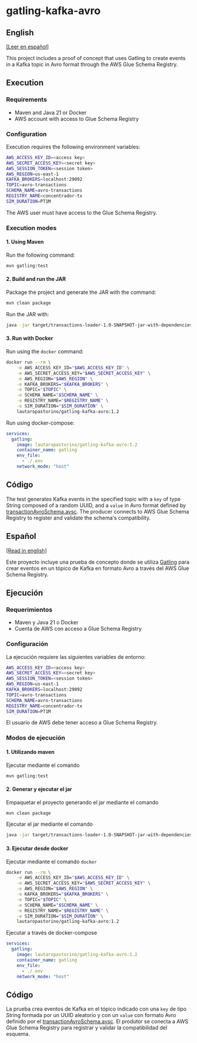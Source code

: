 # gatling-kafka-avro

## English

[[Leer en español]](#Español)

This project includes a proof of concept that uses Gatling to create events in a Kafka topic in Avro format through the AWS Glue Schema Registry.

## Execution

###  Requirements

- Maven and Java 21 or Docker
- AWS account with access to Glue Schema Registry

### Configuration

Execution requires the following environment variables:

```bash
AWS_ACCESS_KEY_ID=<access key>
AWS_SECRET_ACCESS_KEY=<secret key>
AWS_SESSION_TOKEN=<session token>
AWS_REGION=us-east-1
KAFKA_BROKERS=localhost:29092
TOPIC=avro-transactions
SCHEMA_NAME=avro-transactions
REGISTRY_NAME=concentrador-tx
SIM_DURATION=PT1M
```

The AWS user must have access to the Glue Schema Registry.

### Execution modes

#### 1. Using Maven

Run the following command:

```bash
mvn gatling:test
```

#### 2. Build and run the JAR

Package the project and generate the JAR with the command:

```bash
mvn clean package
```

Run the JAR with:

```bash
java -jar target/transactions-loader-1.0-SNAPSHOT-jar-with-dependencies.jar -s org.lautaropastorino.poc.TransactionsSimulation
```

#### 3. Run with Docker

Run using the `docker` command:

```bash
docker run --rm \
    -e AWS_ACCESS_KEY_ID="$AWS_ACCESS_KEY_ID" \
    -e AWS_SECRET_ACCESS_KEY="$AWS_SECRET_ACCESS_KEY" \
    -e AWS_REGION="$AWS_REGION" \
    -e KAFKA_BROKERS="$KAFKA_BROKERS" \
    -e TOPIC="$TOPIC" \
    -e SCHEMA_NAME="$SCHEMA_NAME" \
    -e REGISTRY_NAME="$REGISTRY_NAME" \
    -e SIM_DURATION="$SIM_DURATION" \
    lautaropastorino/gatling-kafka-avro:1.2
```

Run using docker-compose:

```yml
services:
  gatling:
    image: lautaropastorino/gatling-kafka-avro:1.2
    container_name: gatling
    env_file:
      - ./.env
    network_mode: "host"
```

## Código

The test generates Kafka events in the specified topic with a `key` of type String composed of a random UUID, and a `value` in Avro format defined by [transactionAvroSchema.avsc](src\main\resources\avro\transactionAvroSchema.avsc). The producer connects to AWS Glue Schema Registry to register and validate the schema's compatibility.

## Español

[[Read in english]](#English)

Este proyecto incluye una prueba de concepto donde se utiliza [Gatling](https://www.gatling.io/) para crear eventos en un tópico de Kafka en formato Avro a través del AWS Glue Schema Registry.

## Ejecución

###  Requerimientos
 
- Maven y Java 21 o Docker
- Cuenta de AWS con acceso a Glue Schema Registry

### Configuración

La ejecución requiere las siguientes variables de entorno:

```bash
AWS_ACCESS_KEY_ID=<access key>
AWS_SECRET_ACCESS_KEY=<secret key>
AWS_SESSION_TOKEN=<session token>
AWS_REGION=us-east-1
KAFKA_BROKERS=localhost:29092
TOPIC=avro-transactions
SCHEMA_NAME=avro-transactions
REGISTRY_NAME=concentrador-tx
SIM_DURATION=PT1M
```

El usuario de AWS debe tener acceso a Glue Schema Registry.

### Modos de ejecución

#### 1. Utilizando maven

Ejecutar mediante el comando 

```bash
mvn gatling:test
```

#### 2. Generar y ejecutar el jar

Empaquetar el proyecto generando el jar mediante el comando

```bash
mvn clean package
```

Ejecutar el jar mediante el comando

```bash
java -jar target/transactions-loader-1.0-SNAPSHOT-jar-with-dependencies.jar -s org.lautaropastorino.poc.TransactionsSimulation
```

#### 3. Ejecutar desde docker

Ejecutar mediante el comando `docker`

```bash
docker run --rm \
    -e AWS_ACCESS_KEY_ID="$AWS_ACCESS_KEY_ID" \
    -e AWS_SECRET_ACCESS_KEY="$AWS_SECRET_ACCESS_KEY" \
    -e AWS_REGION="$AWS_REGION" \
    -e KAFKA_BROKERS="$KAFKA_BROKERS" \
    -e TOPIC="$TOPIC" \
    -e SCHEMA_NAME="$SCHEMA_NAME" \
    -e REGISTRY_NAME="$REGISTRY_NAME" \
    -e SIM_DURATION="$SIM_DURATION" \
    lautaropastorino/gatling-kafka-avro:1.2
```

Ejecutar a través de docker-compose

```yml
services:
  gatling:
    image: lautaropastorino/gatling-kafka-avro:1.2
    container_name: gatling
    env_file:
      - ./.env
    network_mode: "host"
```

## Código

La prueba crea eventos de Kafka en el tópico indicado con una `key` de tipo String formada por un UUID aleatorio y con un `value` con formato Avro definido por el [transactionAvroSchema.avsc](src\main\resources\avro\transactionAvroSchema.avsc). El produtor se conecta a AWS Glue Schema Registry para registrar y validar la compatibilidad del esquema.